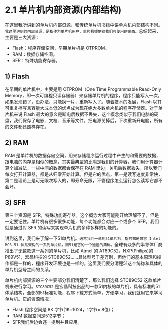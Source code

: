 # 2.1 单片机内部资源(内部结构)

在这里我所讲到的单片机内部资源，和传统单片机书籍中讲单片机内部结构不同。`我这里讲到的内部资源，是指作为单片机用户，单片机提供给我们可使用的东西。`总结起来，主要是三大资源：
- Flash：程序存储空间，早期单片机是 OTPROM。
- RAM：数据存储空间。
- SFR：特殊功能寄存器。

## 1) Flash

在早期的单片机中，主要是用 OTPROM（One Time Programmable Read-Only Memory，即一次可编程只读存储器）来存储单片机的程序，程序只能写入一次，如果发现错了，没办法，只能换一片，重新写入了。随着技术的发展，Flash 以其可重复擦写且容量大成本低的优点成为现在绝大多数单片机的程序存储器。对于单片机来说 Flash 最大的意义是断电后数据不丢失，这个概念类似于我们电脑的硬盘，我们保存了电影、文档、音乐等文件，把电源关掉后，下次重新开电脑，所有的文件都还照样存在。

## 2) RAM

RAM 是单片机的数据存储空间，用来存储程序运行过程中产生的和需要的数据，跟电脑的内存是相似的概念，其实最典型的比喻是我们的计算器，我们用计算器计算个加减法，一些中间的数据都会保存在 RAM 里边，关电后数据丢失，所以我们每次打开计算器，都是从归零开始计算。但是它的优点，第一是读写速度非常快，第二是理论上是可无限次写入的，即寿命无限，不管程序怎么运行怎么读写它都不会坏。

## 3) SFR

第三个资源是 SFR，特殊功能寄存器。这个概念大家可能刚开始理解不了，但是一定要记住。单片机有很多很多功能，每个功能都会对应一个或多个 SFR，我们就是通过对 SFR 的读写来实现单片机的多种多样的功能的。

讲到这里，我们来了解一下51单片机。`通常我们一说到51单片机，指的都是兼容 Intel MCS-51 体系架构的一系列单片机，而51是它的一个通俗的简称。`全球有众多的半导体厂商推出了无数款这一系列的单片机，比如 Atmel 的 AT89C52，NXP(Philips)的 P89V51，宏晶科技的 STC89C52......具体型号千差万别，但他们的基本原理和操作都是一样的，程序开发环境也是一样的。这里我们要分清楚51这个统称和具体的单片机型号之间的关系。

单片机内部资源的三个主要部分我们清楚了，那么我们选择 STC89C52 这款单片机来进行学习。`STC89C52` 是宏晶科技出品的一款51内核的单片机，具有标准的51体系结构，全部的51标准功能，程序下载方式简单，方便学习，我们就用它来学习单片机。它的资源情况：
- Flash 程序空间是 8K 字节(1K=1024，1字节= 8位)；
- RAM 数据空间是512字节；
- SFR我们后边会逐一提到并且应用。